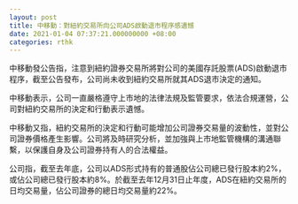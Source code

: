 ```yaml
---
layout: post
title: 中移動：對紐約交易所向公司ADS啟動退市程序感遺憾
date: 2021-01-04 07:37:21.000000000 +08:00
categories: rthk
---
```


中移動發公告指，注意到紐約證券交易所將對公司的美國存託股票(ADS)啟動退市程序，截至公告發布，公司尚未收到紐約交易所就其ADS退市決定的通知。

中移動表示，公司一直嚴格遵守上市地的法律法規及監管要求，依法合規運營，公司對紐約交易所的決定和行動表示遺憾。

中移動又指，紐約交易所的決定和行動可能增加公司證券交易量的波動性，並對公司證券價格產生影響。公司將及時研究分析，並加強與上市地監管機構的溝通聯繫，以保護自身及公司證券持有人的合法權益。

公司指，截至去年底，公司以ADS形式持有的普通股佔公司總已發行股本約2%，或佔公司總已發行股本約8%。於截至去年12月31日止年度，ADS在紐約交易所的日均交易量，佔公司證券的總日均交易量約22%。

